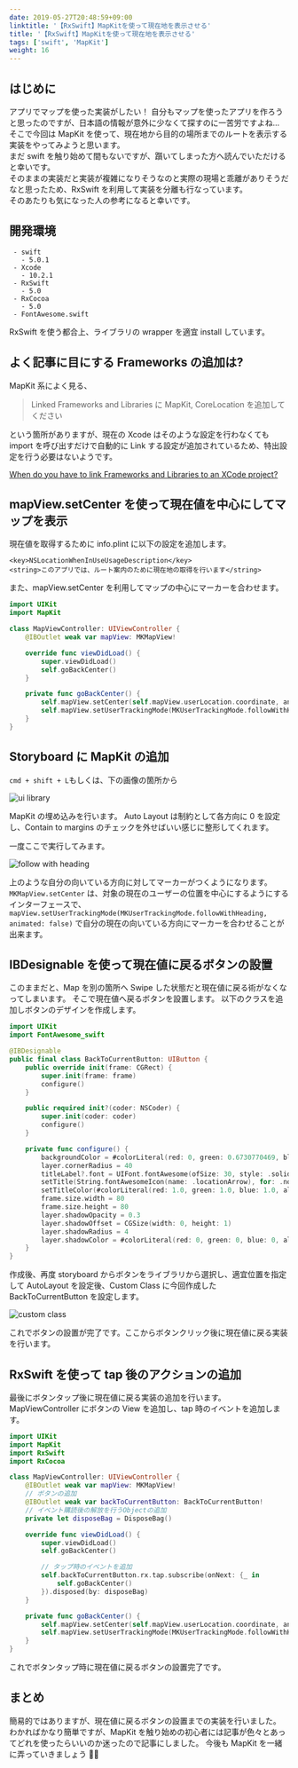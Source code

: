 ```yaml
---
date: 2019-05-27T20:48:59+09:00
linktitle: '【RxSwift】MapKitを使って現在地を表示させる'
title: '【RxSwift】MapKitを使って現在地を表示させる'
tags: ['swift', 'MapKit']
weight: 16
---
```


## はじめに

アプリでマップを使った実装がしたい！
自分もマップを使ったアプリを作ろうと思ったのですが、日本語の情報が意外に少なくて探すのに一苦労ですよね...  
そこで今回は MapKit を使って、現在地から目的の場所までのルートを表示する実装をやってみようと思います。  
まだ swift を触り始めて間もないですが、躓いてしまった方へ読んでいただけると幸いです。  
そのままの実装だと実装が複雑になりそうなのと実際の現場と乖離がありそうだなと思ったため、RxSwift を利用して実装を分離も行なっています。  
そのあたりも気になった人の参考になると幸いです。

## 開発環境

```
 - swift
   - 5.0.1
 - Xcode
   - 10.2.1
 - RxSwift
   - 5.0
 - RxCocoa
   - 5.0
 - FontAwesome.swift
```

RxSwift を使う都合上、ライブラリの wrapper を適宜 install しています。

## よく記事に目にする Frameworks の追加は?

MapKit 系によく見る、

> Linked Frameworks and Libraries に MapKit, CoreLocation を追加してください

という箇所がありますが、現在の Xcode はそのような設定を行わなくても import を呼び出すだけで自動的に Link する設定が追加されているため、特出設定を行う必要はないようです。

[When do you have to link Frameworks and Libraries to an XCode project?](https://stackoverflow.com/questions/33728359/when-do-you-have-to-link-frameworks-and-libraries-to-an-xcode-project)

## mapView.setCenter を使って現在値を中心にしてマップを表示

現在値を取得するために info.plint に以下の設定を追加します。

```
<key>NSLocationWhenInUseUsageDescription</key>
<string>このアプリでは、ルート案内のために現在地の取得を行います</string>
```

また、mapView.setCenter を利用してマップの中心にマーカーを合わせます。

```swift
import UIKit
import MapKit

class MapViewController: UIViewController {
    @IBOutlet weak var mapView: MKMapView!

    override func viewDidLoad() {
        super.viewDidLoad()
        self.goBackCenter()
    }

    private func goBackCenter() {
        self.mapView.setCenter(self.mapView.userLocation.coordinate, animated: false)
        self.mapView.setUserTrackingMode(MKUserTrackingMode.followWithHeading, animated: false)
    }
}
```

## Storyboard に MapKit の追加

`cmd + shift + L`もしくは、下の画像の箇所から

![ui library](/images/2019/ios-mapkit-current-to-target/ui-library.png)

MapKit の埋め込みを行います。
Auto Layout は制約として各方向に 0 を設定し、Contain to margins のチェックを外せばいい感じに整形してくれます。

一度ここで実行してみます。

![follow with heading](/images/2019/ios-mapkit-current-to-target/follow-with-heading.png)

上のような自分の向いている方向に対してマーカーがつくようになります。
`MKMapView.setCenter` は、対象の現在のユーザーの位置を中心にするようにするインターフェースで、`mapView.setUserTrackingMode(MKUserTrackingMode.followWithHeading, animated: false)` で自分の現在の向いている方向にマーカーを合わせることが出来ます。

## IBDesignable を使って現在値に戻るボタンの設置

このままだと、Map を別の箇所へ Swipe した状態だと現在値に戻る術がなくなってしまいます。
そこで現在値へ戻るボタンを設置します。
以下のクラスを追加しボタンのデザインを作成します。

```swift
import UIKit
import FontAwesome_swift

@IBDesignable
public final class BackToCurrentButton: UIButton {
    public override init(frame: CGRect) {
        super.init(frame: frame)
        configure()
    }

    public required init?(coder: NSCoder) {
        super.init(coder: coder)
        configure()
    }

    private func configure() {
        backgroundColor = #colorLiteral(red: 0, green: 0.6730770469, blue: 1, alpha: 1)
        layer.cornerRadius = 40
        titleLabel?.font = UIFont.fontAwesome(ofSize: 30, style: .solid)
        setTitle(String.fontAwesomeIcon(name: .locationArrow), for: .normal)
        setTitleColor(#colorLiteral(red: 1.0, green: 1.0, blue: 1.0, alpha: 1.0), for: .normal)
        frame.size.width = 80
        frame.size.height = 80
        layer.shadowOpacity = 0.3
        layer.shadowOffset = CGSize(width: 0, height: 1)
        layer.shadowRadius = 4
        layer.shadowColor = #colorLiteral(red: 0, green: 0, blue: 0, alpha: 1).cgColor
    }
}
```

作成後、再度 storyboard からボタンをライブラリから選択し、適宜位置を指定して AutoLayout を設定後、Custom Class に今回作成した BackToCurrentButton を設定します。

![custom class](/images/2019/ios-mapkit-current-to-target/custom-class.png)

これでボタンの設置が完了です。ここからボタンクリック後に現在値に戻る実装を行います。

## RxSwift を使って tap 後のアクションの追加

最後にボタンタップ後に現在値に戻る実装の追加を行います。
MapViewController にボタンの View を追加し、tap 時のイベントを追加します。

```swift
import UIKit
import MapKit
import RxSwift
import RxCocoa

class MapViewController: UIViewController {
    @IBOutlet weak var mapView: MKMapView!
    // ボタンの追加
    @IBOutlet weak var backToCurrentButton: BackToCurrentButton!
    // イベント購読後の解放を行うObjectの追加
    private let disposeBag = DisposeBag()

    override func viewDidLoad() {
        super.viewDidLoad()
        self.goBackCenter()

        // タップ時のイベントを追加
        self.backToCurrentButton.rx.tap.subscribe(onNext: {_ in
            self.goBackCenter()
        }).disposed(by: disposeBag)
    }

    private func goBackCenter() {
        self.mapView.setCenter(self.mapView.userLocation.coordinate, animated: false)
        self.mapView.setUserTrackingMode(MKUserTrackingMode.followWithHeading, animated: false)
    }
}
```

これでボタンタップ時に現在値に戻るボタンの設置完了です。

## まとめ

簡易的ではありますが、現在値に戻るボタンの設置までの実装を行いました。
わかればかなり簡単ですが、MapKit を触り始めの初心者には記事が色々とあってどれを使ったらいいのか迷ったので記事にしました。
今後も MapKit を一緒に弄っていきましょう 🎉🎉
